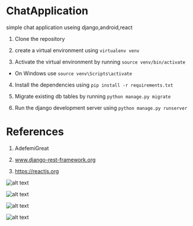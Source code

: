 # ChatApplication
simple chat application useing django,android,react

1. Clone the repository

2. create a virtual environment using `virtualenv venv`

3. Activate the virtual environment by running `source venv/bin/activate`

- On Windows use `source venv\Scripts\activate`

4. Install the dependencies using `pip install -r requirements.txt`

5. Migrate existing db tables by running `python manage.py migrate`

6. Run the django development server using `python manage.py runserver`

# References

1. AdefemiGreat

1. www.django-rest-framework.org

1. https://reactjs.org

![alt text](https://alisamadzadeh.ir/chatapi/Screenshot_2021-05-04%20Chat%20API.png)

![alt text](https://alisamadzadeh.ir/chatapi/Screenshot_2021-05-04%20Add%20favorite%20Django%20site%20admin.png)

![alt text](https://alisamadzadeh.ir/chatapi/Screenshot_2021-05-04%20Add%20jwt%20Django%20site%20admin.png)

![alt text](https://alisamadzadeh.ir/chatapi/Screenshot_2021-05-04%20alisamadzadeh%20Change%20custom%20user%20Django%20site%20admin.png)

